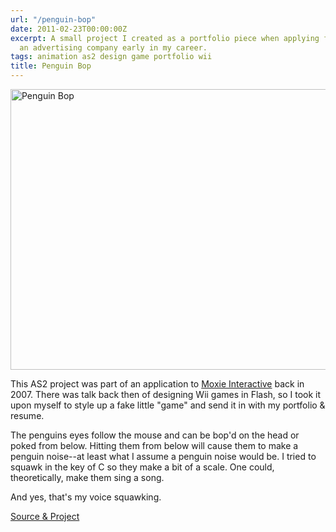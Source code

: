 ```yaml
---
url: "/penguin-bop"
date: 2011-02-23T00:00:00Z
excerpt: A small project I created as a portfolio piece when applying for work at
  an advertising company early in my career.
tags: animation as2 design game portfolio wii
title: Penguin Bop
---
```


<img width="598" height="449" layout="responsive" src="//labs.tomasino.org/assets/images/penguinbop.jpg" alt="Penguin Bop"></img>

This AS2 project was part of an application to [Moxie Interactive][]
back in 2007. There was talk back then of designing Wii games in Flash,
so I took it upon myself to style up a fake little "game" and send it in
with my portfolio & resume.

The penguins eyes follow the mouse and can be bop'd on the head or poked
from below. Hitting them from below will cause them to make a penguin
noise--at least what I assume a penguin noise would be. I tried to
squawk in the key of C so they make a bit of a scale. One could,
theoretically, make them sing a song.

And yes, that's my voice squawking.

[Source & Project][]

  [Moxie Interactive]: //www.moxieinteractive.com
    "Moxie Interactive"
  [Source & Project]: //github.com/jamestomasino/penguinbop/
    "Source & Project"
